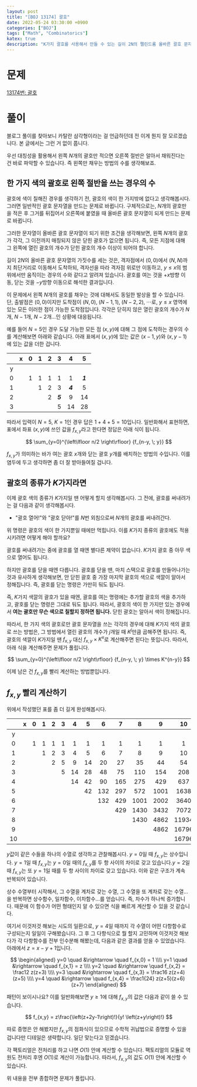```yaml
---
layout: post
title: "[BOJ 13174] 괄호"
date: 2022-05-24 03:30:00 +0900
categories: ["BOJ"]
tags: ["Math", "Combinatorics"]
katex: true
description: "K가지 괄호를 사용해서 만들 수 있는 길이 2N의 팰린드롬 올바른 괄호 문자열의 가짓수를 빠르게 구하는 문제"
---
```


# 문제

[13174번: 괄호](https://www.acmicpc.net/problem/13174)

# 풀이

블로그 풀이를 찾아보니 카탈란 삼각형이라는 걸 언급하던데 전 이게 뭔지 잘 모르겠습니다. 본 글에서는 그런 거 없이 풉니다. 

우선 대칭성을 활용해서 왼쪽 $N$개의 괄호만 적으면 오른쪽 절반은 알아서 채워진다는 건 바로 파악할 수 있습니다. 즉 왼쪽만 채우는 방법의 수를 생각해보죠.

## 한 가지 색의 괄호로 왼쪽 절반을 쓰는 경우의 수

괄호에 색이 칠해진 경우를 생각하기 전, 괄호의 색이 한 가지밖에 없다고 생각해봅시다. 그러면 일반적인 괄호 문자열을 만드는 문제로 바뀝니다. 구체적으로는, $N$개의 괄호만을 적은 후 그거를 뒤집어서 오른쪽에 붙였을 때 올바른 괄호 문자열이 되게 만드는 문제로 바뀝니다.

그러한 문자열이 올바른 괄호 문자열이 되기 위한 조건을 생각해보면, 왼쪽 $N$개의 괄호가 각각, 그 이전까지 매칭되지 않은 닫힌 괄호가 없으면 됩니다. 즉, 모든 지점에 대해 그 왼쪽에 열린 괄호의 개수가 닫힌 괄호의 개수 이상이 되어야 합니다.

길이 $2N$의 올바른 괄호 문자열의 가짓수를 세는 것은, 격자점에서 $(0, 0)$에서 $(N, N)$까지 최단거리로 이동해서 도착하되, 격자선을 따라 격자점 위로만 이동하고, $y \leq x$의 범위에서만 움직이는 경우의 수와 같다고 알려져 있습니다. 괄호를 여는 것을 $+x$방향 이동, 닫는 것을 $-y$방향 이동으로 해석한 결과입니다.

이 문제에서 왼쪽 $N$개의 괄호를 채우는 것에 대해서도 동일한 발상을 할 수 있습니다. 단, 출발점은 $(0, 0)$이지만 도착점이 $(N, 0), \; (N-1, 1), \; (N-2, 2), \; \cdots$로, $y \leq x$ 영역에 있는 모든 이러한 점이 가능한 도착점입니다. 각각은 닫히지 않은 열린 괄호의 개수가 $N$개, $N-1$개, $N-2$개...인 상황에 대응됩니다.

예를 들어 $N=5$인 경우 도달 가능한 모든 점 $(x, y)$에 대해 그 점에 도착하는 경우의 수를 계산해보면 아래와 같습니다. 아래 표에서 $(x, y)$에 있는 값은 $(x-1, y)$와 $(x, y-1)$에 있는 값을 더한 겁니다.

||x|0|1|2|3|4|5|
|:-:|:-:|:-:|:-:|:-:|:-:|:-:|:-:|
|y|
|0||1|1|1|1|1|***1***|
|1|| |1|2|3|***4***|5|
|2|| | |2|***5***|9|14|
|3|| | | |5|14|28|

따라서 입력이 $N=5$, $K=1$인 경우 답은 $1+4+5 = 10$입니다. 일반화해서 표현하면, 표에서 좌표 $(x, y)$에 쓰인 값을 $f_{x, y}$라고 한다면 정답은 아래 식이 됩니다.

$$ \sum_{y=0}^{\left\lfloor n/2 \right\rfloor} {f_{n-y, \; y}} $$

$f_{x,y}$가 의미하는 바가 여는 괄호 $x$개와 닫는 괄호 $y$개를 배치하는 방법의 수입니다. 이를 염두에 두고 생각하면 좀 더 잘 받아들여질 겁니다.

## 괄호의 종류가 $K$가지라면

이제 괄호 색의 종류가 $K$가지일 땐 어떻게 할지 생각해봅시다. 그 전에, 괄호를 써내려가는 걸 다음과 같이 생각해봅시다.

- "괄호 열어!"와 "괄호 닫아!"를 $N$번 외침으로써 $N$개의 괄호를 써내려간다.

위 명령은 괄호의 색이 한 가지뿐일 때에만 먹힙니다. 이를 $K$가지 종류의 괄호에도 적용시키려면 어떻게 해야 할까요?

괄호를 써내려가는 중에 괄호를 열 때엔 별다른 제약이 없습니다. $K$가지 괄호 중 아무 색으로 열어도 됩니다.

하지만 괄호를 닫을 때엔 다릅니다. 괄호를 닫을 땐, 마치 스택으로 괄호를 만들어나가는 것과 유사하게 생각해보면, 안 닫힌 괄호 중 가장 마지막 괄호의 색으로 색깔이 알아서 정해집니다. 즉, 괄호를 닫는 명령은 가만히 둬도 됩니다.

즉, $K$가지 색깔의 괄호가 있을 때엔, 괄호를 여는 명령에는 추가할 괄호의 색을 추가하고, 괄호를 닫는 명령은 그대로 둬도 됩니다. 따라서, 괄호의 색이 한 가지만 있는 경우에서 **여는 괄호만 무슨 색으로 칠할지 정하면 됩니다.** 닫힌 괄호는 알아서 색이 정해집니다.

따라서, 한 가지 색의 괄호로만 괄호 문자열을 쓰는 각각의 경우에 대해 $K$가지 색의 괄호로 쓰는 방법은, 그 방법에서 열린 괄호의 개수가 $j$개일 때 $K^j$만큼 곱해주면 됩니다. 즉, 괄호의 색깔이 $K$가지일 땐 $f_{x, y}$ 대신 $f_{x, y} \times K^x$로 계산해주면 된다는 뜻입니다. 따라서, 아래 식을 계산해주면 문제가 풀립니다.

$$ \sum_{y=0}^{\left\lfloor n/2 \right\rfloor} {f_{n-y, \; y} \times K^{n-y}} $$

이제 남은 건 $f_{x, y}$를 빨리 계산하는 방법뿐입니다.

## $f_{x, y}$ 빨리 계산하기

위에서 작성했던 표를 좀 더 길게 완성해봅시다.

||x|0|1|2|3|4|5|6|7|8|9|10|
|:-:|:-:|:-:|:-:|:-:|:-:|:-:|:-:|:-:|:-:|:-:|:-:|:-:|
|y|
|0||1|1|1|1|1|1|1|1|1|1|1|
|1|||1|2|3|4|5|6|7|8|9|10|
|2||||2|5|9|14|20|27|35|44|54|
|3|||||5|14|28|48|75|110|154|208|
|4||||||14|42|90|165|275|429|637|
|5|||||||42|132|297|572|1001|1638|
|6||||||||132|429|1001|2002|3640|
|7|||||||||429|1430|3432|7072|
|8||||||||||1430|4862|11934|
|9|||||||||||4862|16796|
|10||||||||||||16796|

$y$값이 같은 수들을 하나의 수열로 생각하고 관찰해봅시다. $y=0$일 때 $f_{x, y}$는 상수입니다. $y=1$일 때 $f_{x, y}$는 $y=0$일 때의 $f_{x, y}$를 두 항 사이의 차이로 갖고 있습니다.$y=2$일 때 $f_{x, y}$는 또 $y=1$일 때를 두 항 사이의 차이로 갖고 있습니다. 이와 같은 구조가 계속 반복되어 있습니다.

상수 수열부터 시작해서, 그 수열을 계차로 갖는 수열, 그 수열을 또 계차로 갖는 수열...을 반복하면 상수함수, 일차함수, 이차함수...를 얻습니다. 즉, 차수가 하나씩 증가합니다. 때문에 이 함수가 어떤 형태인지 알 수 있으면 식을 빠르게 계산할 수 있을 것 같습니다.

여기서 이것저것 해보는 시도의 일환으로, $y=4$일 때까지 각 수열이 어떤 다항함수로 구성되는지 일일이 구해봤습니다. 그 후 그 다항식으로 뭘 할지 고민하며 이것저것 해보다가 각 다항함수를 전부 인수분해 해봤는데, 다음과 같은 결과를 얻을 수 있었습니다. 아래에서 $z=x-y+1$입니다.

$$
\begin{aligned}
y=0 \quad &\rightarrow \quad f_{x,0} = 1 \\\\
y=1 \quad &\rightarrow \quad f_{x,1} = z \\\\
y=2 \quad &\rightarrow \quad f_{x,2} = \frac12 z(z+3) \\\\
y=3 \quad &\rightarrow \quad f_{x,3} = \frac16 z(z+4)(z+5) \\\\
y=4 \quad &\rightarrow \quad f_{x,4} = \frac1{24} z(z+5)(z+6)(z+7)
\end{aligned}
$$

패턴이 보이시나요? 이를 일반화해보면 $y \geq 1$에 대해 $f_{x, y}$의 값은 다음과 같이 쓸 수 있습니다.

$$ f_{x,y} = z\frac{\left(z+2y-1\right)!}{y! \left(z+y\right)!} $$

따로 증명은 안 해봤지만 $f_{x,y}$의 점화식이 있으므로 수학적 귀납법으로 증명할 수 있을 겁니다만 디테일은 생략합니다. 일단 맞는다고 믿겠습니다.

각 팩토리얼은 전처리를 하고 나면 $O(1)$ 안에 계산할 수 있습니다. 팩토리얼의 모듈로 역원도 전처리 후엔 $O(1)$로 계산이 가능합니다. 따라서, $f_{x,y}$의 값도 $O(1)$ 안에 계산할 수 있습니다.

위 내용을 전부 종합하면 문제가 풀립니다.
